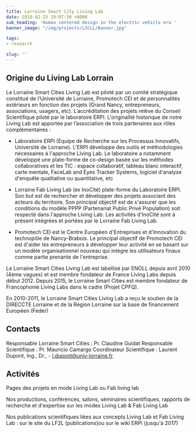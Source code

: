 ```yaml
---
title: Lorraine Smart City Living Lab
date: 2018-02-25 19:07:50 +0000
sub_heading: 'Human centered design in the electric vehicle era '
banner_image: "/img/projects/LSCLL/Banner.jpg"

tags:
- research

slug: ''
---
```


## Origine du Living Lab Lorrain

Le Lorraine Smart Cities Living Lab est piloté par un comité stratégique constitué de l’Université de Lorraine, Promotech CEI et de personnalités extérieurs en fonction des projets (Grand Nancy, entrepreneurs, associations, usagers, etc). L’accréditation des projets relève du Conseil Scientifique piloté par le laboratoire ERPI.
L'originalité historique de notre Living Lab est apportée par l’association de trois partenaires aux rôles complémentaires :

- Laboratoire ERPI (Equipe de Recherche sur les Processus Innovatifs, Université de Lorraine). L'ERPI développe des outils et méthodologies nécessaires à l'approche Living Lab. Le laboratoire a notamment développé une plate-forme de co-design basée sur les méthodes collaboratives et les TIC : espace collaboratif, tableau blanc interactif, carte mentale, FaceLab and Eyes Tracker Systems, logiciel d'analyse d'enquête qualitative ou quantitative, etc

- Lorraine Fab Living Lab (ex InoCité) plate-forme du Laboratoire ERPI. Son but est de rechercher et développer des projets associant des acteurs du territoire. Son principal objectif est de s'assurer que les conditions du modèle PPPP (Partenariat Public Privé Population) soit respecté dans l'approche Living Lab. Les activités d'InoCité sont à présent intégrées et portées par le Lorraine Fab Living Lab.

- Promotech CEI est le Centre Européen d'Entreprises et d'Innovation du technopôle de Nancy-Brabois. Le principal objectif de Promotech CEI est d'aider les entrepreneurs à développer leur activité en se basant sur un modèle organisationnel nouveau qui intègre les utilisateurs finaux comme partie prenante de l'entreprise.


Le Lorraine Smart Cities Living Lab est labellisé par ENOLL depuis avril 2010 (4ème vagues) et est membre fondateur de France Living Labs depuis début 2012. Depuis 2015, le Lorraine Smart Cities est membre fondateur de Francophonie Living Labs dans le cadre (Projet CPFQ).

En 2010-2011, le Lorraine Smart Cities Living Lab a reçu le soutien de la DIRECCTE Lorraine et de la Région Lorraine sur la base de financement Européen (Feder)

## Contacts

Responsable Lorraine Smart Cities : Pr. Claudine Guidat
Responsable Scientifique : Pr. Mauricio Camargo
Coordinateur Scientifique : Laurent Dupont, Ing., Dr., - l.dupont@univ-lorraine.fr

## Activités

Pages des projets en mode Living Lab ou Fab living lab

Nos productions, conférences, salons, séminaires scientifiques, rapports de recherche et d'expertise sur les modes Living Lab & Fab Living Lab

Nos publications scientifiques liées aux concepts Living Lab et Fab Living Lab : sur le site du LF2L (publications)ou sur le wiki ERPI (jusqu'à 2017)